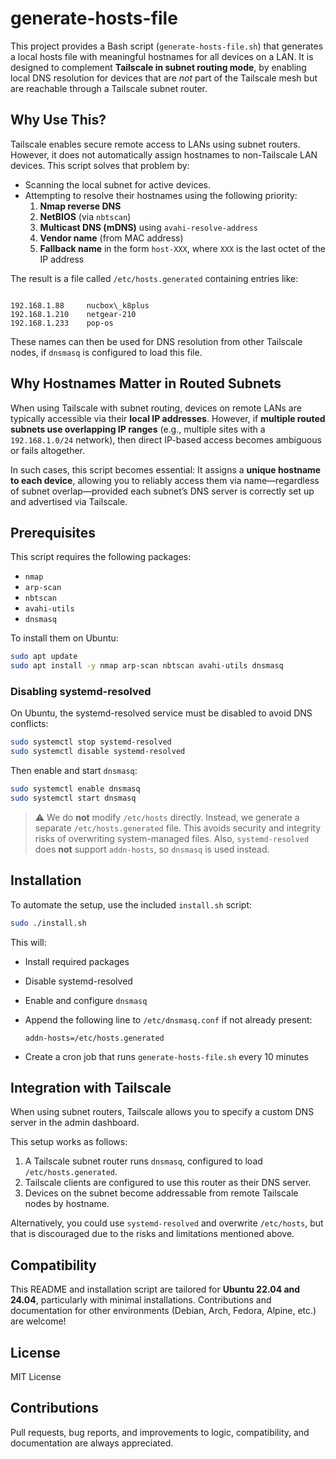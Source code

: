 # generate-hosts-file

This project provides a Bash script (`generate-hosts-file.sh`) that generates a local hosts file with meaningful hostnames for all devices on a LAN. It is designed to complement **Tailscale in subnet routing mode**, by enabling local DNS resolution for devices that are *not* part of the Tailscale mesh but are reachable through a Tailscale subnet router.

## Why Use This?

Tailscale enables secure remote access to LANs using subnet routers. However, it does not automatically assign hostnames to non-Tailscale LAN devices. This script solves that problem by:

- Scanning the local subnet for active devices.
- Attempting to resolve their hostnames using the following priority:
  1. **Nmap reverse DNS**
  2. **NetBIOS** (via `nbtscan`)
  3. **Multicast DNS (mDNS)** using `avahi-resolve-address`
  4. **Vendor name** (from MAC address)
  5. **Fallback name** in the form `host-XXX`, where `XXX` is the last octet of the IP address

The result is a file called `/etc/hosts.generated` containing entries like:

```

192.168.1.88     nucbox\_k8plus
192.168.1.210    netgear-210
192.168.1.233    pop-os

````

These names can then be used for DNS resolution from other Tailscale nodes, if `dnsmasq` is configured to load this file.


## Why Hostnames Matter in Routed Subnets

When using Tailscale with subnet routing, devices on remote LANs are typically accessible via their **local IP addresses**. However, if **multiple routed subnets use overlapping IP ranges** (e.g., multiple sites with a `192.168.1.0/24` network), then direct IP-based access becomes ambiguous or fails altogether.

In such cases, this script becomes essential:
It assigns a **unique hostname to each device**, allowing you to reliably access them via name—regardless of subnet overlap—provided each subnet’s DNS server is correctly set up and advertised via Tailscale.


## Prerequisites

This script requires the following packages:

- `nmap`
- `arp-scan`
- `nbtscan`
- `avahi-utils`
- `dnsmasq`

To install them on Ubuntu:

```bash
sudo apt update
sudo apt install -y nmap arp-scan nbtscan avahi-utils dnsmasq
````

### Disabling systemd-resolved

On Ubuntu, the systemd-resolved service must be disabled to avoid DNS conflicts:

```bash
sudo systemctl stop systemd-resolved
sudo systemctl disable systemd-resolved
```

Then enable and start `dnsmasq`:

```bash
sudo systemctl enable dnsmasq
sudo systemctl start dnsmasq
```

> ⚠️ We do **not** modify `/etc/hosts` directly. Instead, we generate a separate `/etc/hosts.generated` file.
> This avoids security and integrity risks of overwriting system-managed files.
> Also, `systemd-resolved` does **not** support `addn-hosts`, so `dnsmasq` is used instead.

## Installation

To automate the setup, use the included `install.sh` script:

```bash
sudo ./install.sh
```

This will:

* Install required packages

* Disable systemd-resolved

* Enable and configure `dnsmasq`

* Append the following line to `/etc/dnsmasq.conf` if not already present:

  ```
  addn-hosts=/etc/hosts.generated
  ```

* Create a cron job that runs `generate-hosts-file.sh` every 10 minutes

## Integration with Tailscale

When using subnet routers, Tailscale allows you to specify a custom DNS server in the admin dashboard.

This setup works as follows:

1. A Tailscale subnet router runs `dnsmasq`, configured to load `/etc/hosts.generated`.
2. Tailscale clients are configured to use this router as their DNS server.
3. Devices on the subnet become addressable from remote Tailscale nodes by hostname.

Alternatively, you could use `systemd-resolved` and overwrite `/etc/hosts`, but that is discouraged due to the risks and limitations mentioned above.

## Compatibility

This README and installation script are tailored for **Ubuntu 22.04 and 24.04**, particularly with minimal installations.
Contributions and documentation for other environments (Debian, Arch, Fedora, Alpine, etc.) are welcome!

## License

MIT License

## Contributions

Pull requests, bug reports, and improvements to logic, compatibility, and documentation are always appreciated.

